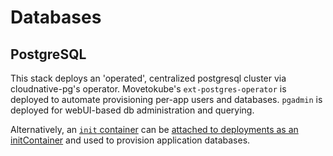 # Databases

## PostgreSQL

This stack deploys an 'operated', centralized postgresql cluster via cloudnative-pg's operator.
Movetokube's `ext-postgres-operator` is deployed to automate provisioning per-app users and databases.
`pgadmin` is deployed for webUI-based db administration and querying.

Alternatively, an [`init` container](https://github.com/onedr0p/containers/tree/main/apps/postgres-init) can be [attached
to deployments as an initContainer](https://github.com/onedr0p/home-ops/blob/74133ad006a1fed52a87b8163d3f7b9a2e22e75b/kubernetes/archive/default/guacamole/app/guacamole/helmrelease.yaml)
and used to provision application databases.
